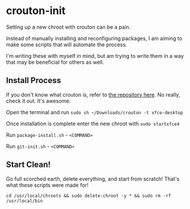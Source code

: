 # crouton-init

Setting up a new chroot with crouton can be a pain.

Instead of manually installing and reconfiguring packages, I am aiming to make some scripts that will automate the process.

I'm writing these with myself in mind, but am trying to write them in a way that may be beneficial for others as well.

## Install Process

If you don't know what crouton is, refer to [the repository here](https://github.com/dnschneid/crouton). No really, check it out. It's awesome.

Open the terminal and run `sudo sh ~/Downloads/crouton -t xfce-desktop`

Once installation is complete enter the new chroot with `sudo startxfce4`

Run `package-install.sh` - `<COMMAND>`

Run `git-init.sh` - `<COMMAND>`

## Start Clean!

Go full scorched earth, delete everything, and start from scratch! That's what these scripts were made for!

`cd /usr/local/chroots && sudo delete-chroot -y * && sudo rm -rf /usr/local/bin`
